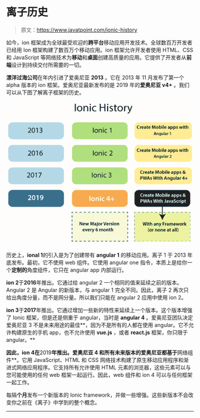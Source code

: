 # 离子历史

> 原文：<https://www.javatpoint.com/ionic-history>

如今，ion 框架成为全球最受欢迎的**跨平台**移动应用开发技术。全球数百万开发者已经用 Ion 框架构建了数百万个移动应用。ion 框架允许开发者使用 HTML、CSS 和 JavaScript 等网络技术为**移动**和**桌面**创建高质量的应用。它提供了开发者从**前端**设计到持续交付所需要的一切。

**漂洋过海公司**在年内引进了爱奥尼亚 **2013** 。它在 2013 年 11 月发布了第一个 alpha 版本的 ion 框架。爱奥尼亚最新发布的是 2019 年的**爱奥尼亚 v4+** 。我们可以从下图了解离子框架的历史。

![Ionic History](img/c1ff71089dbbe14ce05cb6d88ea6aa2a.png)

历史上，**ional 1**的引入是为了创建带有 **angular 1** 的移动应用。离子 1 于 2013 年底发布。最初，它不使用 web 组件。它使用 angular one 指令，本质上是给你一个**定制的**角度组件，它只在 angular app 内部运行。

**ion 2**于**2016**年推出。它通过给 angular 2 一个相同的值来延续之前的版本。Angular 2 是 Angular 的新版本，与 angular 1 完全不同。因此，离子 2 再次只给出角度分量，而不是网分量。所以我们只能在 angular 2 应用中使用 ion 2。

**ion 3**于**2017**年推出。它通过增加一些新的特性来延续上一个版本。这个版本增强了 Ionic 框架，但是还是侧重于 angular，当时是 **angular 4** 。爱奥尼亚团队决定爱奥尼亚 3 不是未来用途的最佳**，因为不是所有的人都在使用 angular。它不允许构建原生的手机 app，也不允许使用 **vue.js** ，或者 **react.js** 框架，你只限于 angular。**

 **因此，**ion 4**在**2019**年推出。爱奥尼亚 4 和所有未来版本的爱奥尼亚都基于**网络组件**。它用 JavaScript、HTML 和 CSS 网络技术构建了原生移动应用程序和渐进式网络应用程序。它支持所有允许使用 HTML 元素的浏览器，这些元素可以与您可能使用的任何 web 框架一起运行。因此，web 组件和 ion 4 可以与任何框架一起工作。

每隔**个月**发布一个新版本的 Ionic framework，并做一些增强。这些新版本不会改变你之前在《离子》中学到的整个概念。

* * ***